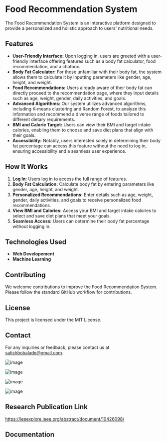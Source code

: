 # Food Recommendation System

The Food Recommendation System is an interactive platform designed to provide a personalized and holistic approach to users' nutritional needs.

## Features

- **User-Friendly Interface:** Upon logging in, users are greeted with a user-friendly interface offering features such as a body fat calculator, food recommendation, and a chatbox.
- **Body Fat Calculator:** For those unfamiliar with their body fat, the system allows them to calculate it by inputting parameters like gender, age, height, and weight.
- **Food Recommendations:** Users already aware of their body fat can directly proceed to the recommendation page, where they input details such as age, weight, gender, daily activities, and goals.
- **Advanced Algorithms:** Our system utilizes advanced algorithms, including K-means clustering and Random Forest, to analyze this information and recommend a diverse range of foods tailored to different dietary requirements.
- **BMI and Calorie Target:** Users can view their BMI and target intake calories, enabling them to choose and save diet plans that align with their goals.
- **Accessibility:** Notably, users interested solely in determining their body fat percentage can access this feature without the need to log in, ensuring accessibility and a seamless user experience.

## How It Works

1. **Log In:** Users log in to access the full range of features.
2. **Body Fat Calculation:** Calculate body fat by entering parameters like gender, age, height, and weight.
3. **Personalized Recommendations:** Enter details such as age, weight, gender, daily activities, and goals to receive personalized food recommendations.
4. **View BMI and Calories:** Access your BMI and target intake calories to select and save diet plans that meet your goals.
5. **Seamless Access:** Users can determine their body fat percentage without logging in.

## Technologies Used

- **Web Developement**
- **Machine Learning**

## Contributing

We welcome contributions to improve the Food Recommendation System. Please follow the standard GitHub workflow for contributions.

## License

This project is licensed under the MIT License.

## Contact

For any inquiries or feedback, please contact us at satishbobalade@gmail.com.


![image](https://github.com/Satish210802/WeCare_Food_Recoomendation_System/assets/141732350/85e3d1f8-e007-41ef-929d-3830e0aa581e)


![image](https://github.com/Satish210802/WeCare_Food_Recoomendation_System/assets/141732350/986657e2-9202-4014-9769-231c09966e8a)


![image](https://github.com/Satish210802/WeCare_Food_Recoomendation_System/assets/141732350/542d62a0-4d16-4158-8875-22cb55f5fe2a)


![image](https://github.com/Satish210802/WeCare_Food_Recoomendation_System/assets/141732350/31732c4c-dd54-46d6-ad15-80ca61f5d86e)




## Research Publication Link
https://ieeexplore.ieee.org/abstract/document/10426098/



## Documentation
